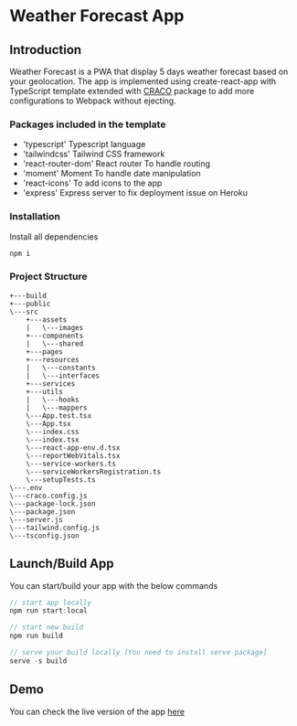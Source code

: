 # Weather Forecast App
## Introduction
Weather Forecast is a PWA that display 5 days weather forecast based on your geolocation. 
The app is implemented using create-react-app with TypeScript template extended with [CRACO](https://www.npmjs.com/package/@craco/craco) package to add more configurations to Webpack without ejecting.

### Packages included in the template

- 'typescript' Typescript language
- 'tailwindcss' Tailwind CSS framework
- 'react-router-dom' React router To handle routing
- 'moment' Moment To handle date manipulation
- 'react-icons' To add icons to the app
- 'express' Express server to fix deployment issue on Heroku

### Installation
Install all dependencies

```js
npm i
```

### Project Structure
```
+---build
+---public
\---src
    +---assets
    |   \---images
    +---components
    |   \---shared
    +---pages
    +---resources
    |   \---constants
    |   \---interfaces
    +---services
    +---utils
    |   \---hooks
    |   \---mappers
    \---App.test.tsx
    \---App.tsx
    \---index.css
    \---index.tsx
    \---react-app-env.d.tsx
    \---reportWebVitals.tsx
    \---service-workers.ts
    \---serviceWorkersRegistration.ts
    \---setupTests.ts
\---.env
\---craco.config.js
\---package-lock.json
\---package.json
\---server.js
\---tailwind.config.js
\---tsconfig.json    
```
## Launch/Build App

You can start/build your app with the below commands

``` js
// start app locally
npm run start:local
```
``` js
// start new build
npm run build
```
``` js
// serve your build locally [You need to install serve package]
serve -s build
```

## Demo

You can check the live version of the app [here](https://fp-weather-forecast.herokuapp.com/)
